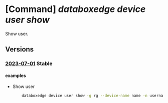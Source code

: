 # [Command] _databoxedge device user show_

Show user.

## Versions

### [2023-07-01](/Resources/mgmt-plane/L3N1YnNjcmlwdGlvbnMve30vcmVzb3VyY2Vncm91cHMve30vcHJvdmlkZXJzL21pY3Jvc29mdC5kYXRhYm94ZWRnZS9kYXRhYm94ZWRnZWRldmljZXMve30vdXNlcnMve30=/2023-07-01.xml) **Stable**

<!-- mgmt-plane /subscriptions/{}/resourcegroups/{}/providers/microsoft.databoxedge/databoxedgedevices/{}/users/{} 2023-07-01 -->

#### examples

- Show user
    ```bash
        databoxedge device user show -g rg --device-name name -n username
    ```
